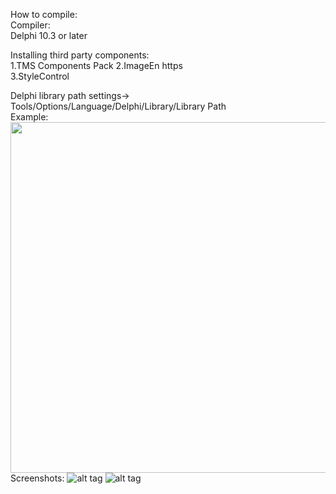

How to compile:                             
Compiler:  
Delphi 10.3 or later

Installing third party components:                                 
1.TMS Components Pack 
2.ImageEn https                                                                                 
3.StyleControl                                           

Delphi library  path settings->
Tools/Options/Language/Delphi/Library/Library Path                                  
Example:                               
<img src="https://i.imgur.com//xpLHqHI.jpg" width="700" height="561">   
Screenshots:
![alt tag](https://i.imgur.com/vB4bceS.jpg " ")
![alt tag](https://i.imgur.com/VbfDRVw.jpg "")

